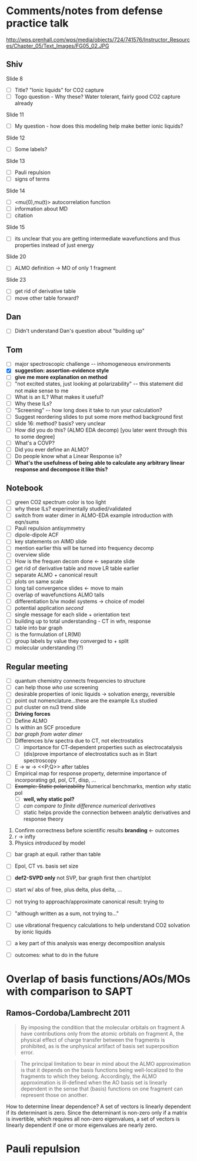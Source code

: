 # Comments/notes from defense practice talk

http://wps.prenhall.com/wps/media/objects/724/741576/Instructor_Resources/Chapter_05/Text_Images/FG05_02.JPG

## Shiv

Slide 8
- [ ] Title? "Ionic liquids" for CO2 capture
- [ ] Togo question - Why these? Water tolerant, fairly good CO2 capture already

Slide 11
- [ ] My question - how does this modeling help make better ionic liquids?

Slide 12
- [ ] Some labels?

Slide 13
- [ ] Pauli repulsion
- [ ] signs of terms

Slide 14
- [ ] <mu(0),mu(t)> autocorrelation function
- [ ] information about MD
- [ ] citation

Slide 15
- [ ] its unclear that you are getting intermediate wavefunctions and thus properties instead of just energy

Slide 20
- [ ] ALMO definition -> MO of only 1 fragment

Slide 23
- [ ] get rid of derivative table
- [ ] move other table forward?

## Dan

- [ ] Didn't understand Dan's question about "building up"

## Tom

- [ ] major spectroscopic challenge -- inhomogeneous environments
- [x] **suggestion: assertion-evidence style**
- [ ] **give me more explanation on method**
- [ ] "not excited states, just looking at polarizability" -- this statement did not make sense to me
- [ ] What is an IL? What makes it useful?
- [ ] Why these ILs?
- [ ] "Screening" -- how long does it take to run your calculation?
- [ ] Suggest reordering slides to put some more method background first
- [ ] slide 16: method? basis? very unclear
- [ ] How did you do this? (ALMO EDA decomp) [you later went through this to some degree]
- [ ] What's a COVP?
- [ ] Did you ever define an ALMO?
- [ ] Do people know what a Linear Response is? 
- [ ] **What's the usefulness of being able to calculate any arbitrary linear response and decompose it like this?**

## Notebook

- [ ] green CO2 spectrum color is too light
- [ ] why these ILs? experimentally studied/validated
- [ ] switch from water dimer in ALMO-EDA example introduction with eqn/sums
- [ ] Pauli repulsion antisymmetry
- [ ] dipole-dipole ACF
- [ ] key statements on AIMD slide
- [ ] mention earlier this will be turned into frequency decomp
- [ ] overview slide
- [ ] How is the frequen decom done <- separate slide
- [ ] get rid of derivative table and move LR table earlier
- [ ] separate ALMO + canonical result
- [ ] plots on same scale
- [ ] long tail convergence slides <- move to main
- [ ] overlap of wavefunctions ALMO tails
- [ ] differentiation b/w model systems -> choice of model
- [ ] potential application _second_
- [ ] single message for each slide + orientation text
- [ ] building up to total understanding - CT in wfn, response
- [ ] table into bar graph
- [ ] is the formulation of LR(MI)
- [ ] group labels by value they converged to + split
- [ ] molecular understanding (?)

## Regular meeting

- [ ] quantum chemistry connects frequencies to structure
- [ ] can help those _who use_ screening
- [ ] desirable properties of ionic liquids -> solvation energy, reversible
- [ ] point out nomenclature...these are the example ILs studied
- [ ] put cluster on nu3 trend slide
- [ ] **Driving forces**
- [ ] Define ALMO
- [ ] Is within an SCF procedure
- [ ] _bar graph from water dimer_
- [ ] Differences b/w spectra due to CT, not electrostatics
    - [ ] importance for CT-dependent properties such as electrocatalysis
    - [ ] (dis)prove importance of electrostatics such as in Start spectroscopy
- [ ] E -> w -> <<P;Q>> after tables
- [ ] Empirical map for response property, determine importance of incorporating gd, pol, CT, disp, ...
- [ ] ~~Example: Static polarizability~~ Numerical benchmarks, mention _why_ static pol
    - [ ] **well, why static pol?**
    - [ ] _can compare to finite difference numerical derivatives_
    - [ ] static helps provide the connection between analytic derivatives and response theory
1. Confirm correctness before scientific results
   **branding** <- outcomes
2. r -> infty
3. Physics _introduced_ by model
- [ ] bar graph at equil. rather than table
- [ ] Epol, CT vs. basis set size
- [ ] **def2-SVPD only** not SVP, bar graph first then chart/plot
- [ ] start w/ abs of free, plus delta, plus delta, ...
- [ ] not trying to approach/approximate canonical result: trying to 
- [ ] "although written as a sum, not trying to..."

- [ ] use vibrational frequency calculations to help understand CO2 solvation by ionic liquids
- [ ] a key part of this analysis was energy decomposition analysis
- [ ] outcomes: what to do in the future

# Overlap of basis functions/AOs/MOs with comparison to SAPT

## Ramos-Cordoba/Lambrecht 2011

> By imposing the condition that the molecular orbitals on fragment A have contributions only from the atomic orbitals on fragment A, the physical effect of charge transfer between the fragments is prohibited, as is the unphysical artifact of basis set superposition error.

> The principal limitation to bear in mind about the ALMO approximation is that it depends on the basis functions being well-localized to the fragments to which they belong. Accordingly, the ALMO approximation is ill-defined when the AO basis set is linearly dependent in the sense that (basis) functions on one fragment can represent those on another.

How to determine linear dependence? A set of vectors is linearly dependent if its determinant is zero. Since the determinant is non-zero only if a matrix is invertible, which requires all non-zero eigenvalues, a set of vectors is linearly dependent if one or more eigenvalues are nearly zero.

# Pauli repulsion

